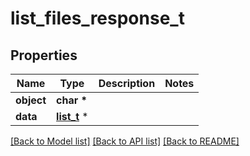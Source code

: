 # list_files_response_t

## Properties
Name | Type | Description | Notes
------------ | ------------- | ------------- | -------------
**object** | **char \*** |  | 
**data** | [**list_t**](open_ai_file.md) \* |  | 

[[Back to Model list]](../README.md#documentation-for-models) [[Back to API list]](../README.md#documentation-for-api-endpoints) [[Back to README]](../README.md)


